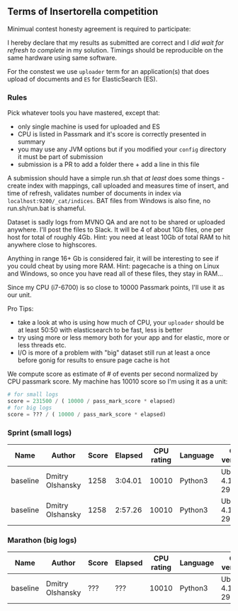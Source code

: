 ## Terms of Insertorella competition

Minimual contest honesty agreement is required to participate:

I hereby declare that my results as submitted are correct and I *did wait for refresh to complete* in my solution.
Timings should be reproducible on the same hardware using same software.

For the constest we use `uploader` term for an application(s) that does upload of documents 
and `ES` for ElasticSearch (ES).

### Rules

Pick whatever tools you have mastered, except that:
- only single machine is used for uploaded and ES
- CPU is listed in Passmark and it's score is correctly presented in summary
- you may use any JVM options but if you modified your `config` directory it must be part of submission
- submission is a PR to add a folder there + add a line in this file

A submission should have a simple run.sh that *at least* does some things - create index with mappings, call uploaded and measures time of insert, and time of refresh, validates number of documents in index via `localhost:9200/_cat/indices`. BAT files from Windows is also fine, no run.sh/run.bat is shameful.

Dataset is sadly logs from MVNO QA and are not to be shared or uploaded anywhere.
I'll post the files to Slack. It will be 4 of about 1Gb files, one per host for total of roughly 4Gb.
Hint: you need at least 10Gb of total RAM to hit anywhere close to highscores.

Anything in range 16+ Gb is considered fair, it will be interesting to see if you could cheat by using more RAM.
Hint: pagecache is a thing on Linux and Windows, so once you have read all of these files, they stay in RAM...

Since my CPU (i7-6700) is so close to 10000 Passmark points, I'll use it as our unit.

Pro Tips:
 - take a look at who is using how much of CPU, your `uploader` should be at least 50:50 with elasticsearch to be fast, less is better
 - try using more or less memory both for your app and for elastic, more or less threads etc.
 - I/O is more of a problem with "big" dataset still run at least a once before gonig for results to ensure page cache is hot

We compute score as estimate of # of events per second normalized by CPU passmark score.
My machine has 10010 score so I'm using it as a unit:

```python
# for small logs
score = 231500 / ( 10000 / pass_mark_score * elapsed)
# for big logs
score = ??? / ( 10000 / pass_mark_score * elapsed)
```

### Sprint (small logs)


| Name     | Author           | Score | Elapsed  | CPU rating | Language | OS version         | Elastic version | JVM for ES           | 
|----------|------------------|-------|----------|------------|----------|--------------------|-----------------|----------------------|
| baseline | Dmitry Olshansky | 1258  | 3:04.01  |  10010     | Python3  | Ubuntu 4.15.0-29   | 6.3.2           |  Oracle 10.0.1       |
| baseline | Dmitry Olshansky | 1258  | 2:57.26  |  10010     | Python3  | Ubuntu 4.15.0-29   | 6.3.2           |  GraalVM 1.0.0rc3    |



### Marathon (big logs)


| Name     | Author           | Score | Elapsed  | CPU rating | Language | OS version         | Elastic version | JVM for ES           | 
|----------|------------------|-------|----------|------------|----------|--------------------|-----------------|----------------------|
| baseline | Dmitry Olshansky | ???   | ???      |  10010     | Python3  | Ubuntu 4.15.0-29   | 6.3.2           |  Oracle 10.0.1       |

